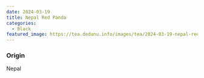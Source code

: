 ```yaml
---
date: 2024-03-19
title: Nepal Red Panda
categories:
  - Black
featured_image: https://tea.dedunu.info/images/tea/2024-03-19-nepal-red-panda-1.jpg
---
```


### Origin

Nepal
